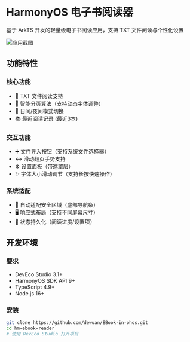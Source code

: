 # HarmonyOS 电子书阅读器

基于 ArkTS 开发的轻量级电子书阅读应用，支持 TXT 文件阅读与个性化设置

![应用截图](screenshot.png) <!-- 请替换实际截图 -->

## 功能特性

### 核心功能
- 📖 TXT 文件阅读支持
- 🔄 智能分页算法（支持动态字体调整）
- 🌙 日间/夜间模式切换
- 📚 最近阅读记录 (最近3本)

### 交互功能
- ➕ 文件导入按钮（支持系统文件选择器）
- ↔️ 滑动翻页手势支持
- ⚙️ 设置面板（带遮罩层）
- ✨ 字体大小滑动调节（支持长按快速操作）

### 系统适配
- 📱 自动适配安全区域（底部导航条）
- 🖥️ 响应式布局（支持不同屏幕尺寸）
- 🔄 状态持久化（阅读进度/设置项）

## 开发环境

### 要求
- DevEco Studio 3.1+
- HarmonyOS SDK API 9+
- TypeScript 4.9+
- Node.js 16+

### 安装
```bash
git clone https://github.com/dewuan/EBook-in-ohos.git
cd hm-ebook-reader
# 使用 DevEco Studio 打开项目
